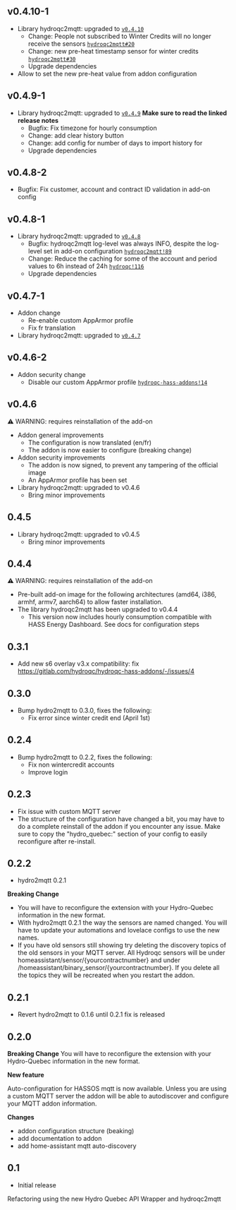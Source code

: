 <!-- https://developers.home-assistant.io/docs/add-ons/presentation#keeping-a-changelog -->

## v0.4.10-1

- Library hydroqc2mqtt: upgraded to [`v0.4.10`](https://gitlab.com/hydroqc/hydroqc2mqtt/-/releases/0.4.10)
    - Change: People not subscribed to Winter Credits will no longer receive the sensors [`hydroqc2mqtt#20`](https://gitlab.com/hydroqc/hydroqc2mqtt/-/issues/20)
    - Change: new pre-heat timestamp sensor for winter credits [`hydroqc2mqtt#30`](https://gitlab.com/hydroqc/hydroqc2mqtt/-/issues/30)
    - Upgrade dependencies
- Allow to set the new pre-heat value from addon configuration

## v0.4.9-1

- Library hydroqc2mqtt: upgraded to [`v0.4.9`](https://gitlab.com/hydroqc/hydroqc2mqtt/-/releases/0.4.9) **Make sure to read the linked release notes**
    - Bugfix: Fix timezone for hourly consumption
    - Change: add clear history button
    - Change: add config for number of days to import history for
    - Upgrade dependencies

## v0.4.8-2
- Bugfix: Fix customer, account and contract ID validation in add-on config

## v0.4.8-1
- Library hydroqc2mqtt: upgraded to [`v0.4.8`](https://gitlab.com/hydroqc/hydroqc2mqtt/-/tags/0.4.8)
    - Bugfix: hydroqc2mqtt log-level was always INFO, despite the log-level set in add-on configuration [`hydroqc2mqtt!89`](https://gitlab.com/hydroqc/hydroqc2mqtt/-/merge_requests/89)
    - Change: Reduce the caching for some of the account and period values to 6h instead of 24h [`hydroqc!116`](https://gitlab.com/hydroqc/hydroqc/-/merge_requests/116)
    - Upgrade dependencies

## v0.4.7-1
- Addon change
    - Re-enable custom AppArmor profile
    - Fix fr translation
- Library hydroqc2mqtt: upgraded to [`v0.4.7`](https://gitlab.com/hydroqc/hydroqc2mqtt/-/tags/0.4.7)

## v0.4.6-2
- Addon security change
    - Disable our custom AppArmor profile [`hydroqc-hass-addons!14`](https://gitlab.com/hydroqc/hydroqc-hass-addons/-/merge_requests/14)

## v0.4.6
⚠️ WARNING: requires reinstallation of the add-on
- Addon general improvements
    - The configuration is now translated (en/fr)
    - The addon is now easier to configure (breaking change)
- Addon security improvements
    - The addon is now signed, to prevent any tampering of the official image
    - An AppArmor profile has been set
- Library hydroqc2mqtt: upgraded to v0.4.6
    - Bring minor improvements

## 0.4.5
- Library hydroqc2mqtt: upgraded to v0.4.5
    - Bring minor improvements

## 0.4.4
⚠️ WARNING: requires reinstallation of the add-on
- Pre-built add-on image for the following architectures (amd64, i386, armhf, armv7, aarch64) to allow faster installation.
- The library hydroqc2mqtt has been upgraded to v0.4.4
    - This version now includes hourly consumption compatible with HASS Energy Dashboard. See docs for configuration steps

## 0.3.1
- Add new s6 overlay v3.x compatibility: fix https://gitlab.com/hydroqc/hydroqc-hass-addons/-/issues/4

## 0.3.0
- Bump hydro2mqtt to 0.3.0, fixes the following:
    - Fix error since winter credit end (April 1st)

## 0.2.4
- Bump hydro2mqtt to 0.2.2, fixes the following:
    - Fix non wintercredit accounts
    - Improve login

## 0.2.3
- Fix issue with custom MQTT server
- The structure of the configuration have changed a bit, you may have to do a complete reinstall of the addon if you encounter any issue. Make sure to copy the "hydro_quebec:" section of your config to easily reconfigure after re-install.

## 0.2.2
- hydro2mqtt 0.2.1

**Breaking Change**
- You will have to reconfigure the extension with your Hydro-Quebec information in the new format.
- With hydro2mqtt 0.2.1 the way the sensors are named changed. You will have to update your automations and lovelace configs to use the new names.
- If you have old sensors still showing try deleting the discovery topics of the old sensors in your MQTT server. All Hydroqc sensors will be under homeassistant/sensor/{yourcontractnumber} and under /homeassistant/binary_sensor/{yourcontractnumber}. If you delete all the topics they will be recreated when you restart the addon.

## 0.2.1
- Revert hydro2mqtt to 0.1.6 until 0.2.1 fix is released

## 0.2.0

**Breaking Change**
You will have to reconfigure the extension with your Hydro-Quebec information in the new format.

**New feature**

Auto-configuration for HASSOS mqtt is now available. Unless you are using a custom MQTT server the addon will be able to autodiscover and configure your MQTT addon information.

**Changes**
- addon configuration structure (beaking)
- add documentation to addon
- add home-assistant mqtt auto-discovery

## 0.1
- Initial release

Refactoring using the new Hydro Quebec API Wrapper and hydroqc2mqtt
